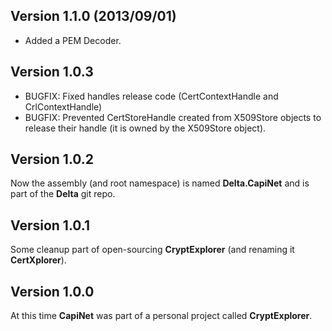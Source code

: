 Version 1.1.0 (2013/09/01)
--------------------------
* Added a PEM Decoder.

Version 1.0.3
-------------------------
* BUGFIX: Fixed handles release code (CertContextHandle and CrlContextHandle)
* BUGFIX: Prevented CertStoreHandle created from X509Store objects to release their handle (it is owned by the X509Store object).

Version 1.0.2
-------------------------
Now the assembly (and root namespace) is named **Delta.CapiNet** and is part of the **Delta** git repo.

Version 1.0.1
-------------------------
Some cleanup part of open-sourcing **CryptExplorer** (and renaming it **CertXplorer**).

Version 1.0.0
-------------------------
At this time **CapiNet** was part of a personal project called **CryptExplorer**.